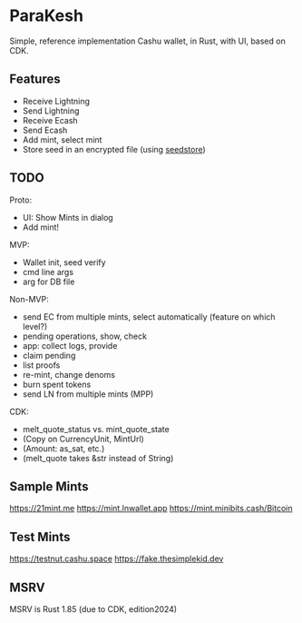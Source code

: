 # ParaKesh

Simple, reference implementation Cashu wallet, in Rust, with UI, based on CDK.

## Features

- Receive Lightning
- Send Lightning
- Receive Ecash
- Send Ecash
- Add mint, select mint
- Store seed in an encrypted file (using [seedstore](https://github.com/optout21/seedstore))


## TODO

Proto:
- UI: Show Mints in dialog
- Add mint!

MVP:
- Wallet init, seed verify
- cmd line args
- arg for DB file

Non-MVP:
- send EC from multiple mints, select automatically (feature on which level?)
- pending operations, show, check
- app: collect logs, provide
- claim pending
- list proofs
- re-mint, change denoms
- burn spent tokens
- send LN from multiple mints (MPP)

CDK:
- melt_quote_status vs. mint_quote_state
- (Copy on CurrencyUnit, MintUrl)
- (Amount: as_sat, etc.)
- (melt_quote takes &str instead of String)


## Sample Mints

https://21mint.me
https://mint.lnwallet.app
https://mint.minibits.cash/Bitcoin


## Test Mints

https://testnut.cashu.space
https://fake.thesimplekid.dev


## MSRV

MSRV is Rust 1.85 (due to CDK, edition2024)

